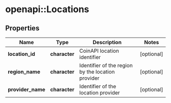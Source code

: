# openapi::Locations


## Properties
Name | Type | Description | Notes
------------ | ------------- | ------------- | -------------
**location_id** | **character** | CoinAPI location identifier | [optional] 
**region_name** | **character** | Identifier of the region by the location provider | [optional] 
**provider_name** | **character** | Identifier of the location provider | [optional] 


